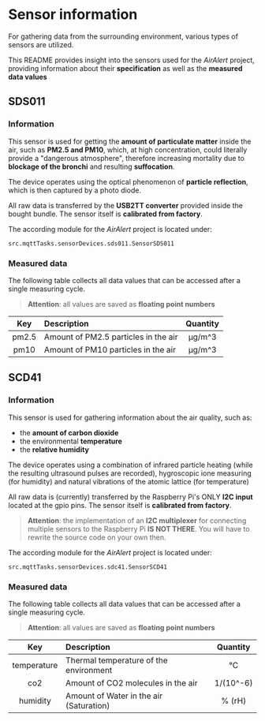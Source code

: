 # Sensor information

For gathering data from the surrounding environment, various types of sensors are utilized.

This README provides insight into the sensors used for the *AirAlert* project, 
providing information about their **specification** as well as the **measured data values**

## SDS011

### Information

This sensor is used for getting the **amount of particulate matter** inside the air, such as **PM2.5 and PM10**,
which, at high concentration, could literally provide a "dangerous atmosphere", therefore increasing mortality due to **blockage of the bronchi** and resulting **suffocation**.

The device operates using the optical phenomenon of **particle reflection**, which is then captured by a photo diode.

All raw data is transferred by the **USB2TT converter** provided inside the bought bundle.
The sensor itself is **calibrated from factory**.

The according module for the *AirAlert* project is located under:

    src.mqttTasks.sensorDevices.sds011.SensorSDS011

### Measured data

The following table collects all data values that can be accessed after a single measuring cycle.

> **Attention**: all values are saved as **floating point numbers**

|  Key  | Description                          | Quantity |
|:-----:|:-------------------------------------|:--------:|
| pm2.5 | Amount of PM2.5 particles in the air |  µg/m^3  |
| pm10  | Amount of PM10 particles in the air  |  µg/m^3  |

## SCD41

### Information

This sensor is used for gathering information about the air quality, such as:
- the **amount of carbon dioxide** 
- the environmental **temperature**
- the **relative humidity**

The device operates using a combination of infrared particle heating (while the resulting ultrasound pulses are recorded), hygroscopic ione measuring (for humidity) and natural vibrations of the atomic lattice (for temperature)

All raw data is (currently) transferred by the Raspberry Pi's ONLY **I2C input** located at the gpio pins.
The sensor itself is **calibrated from factory**.

> **Attention**: the implementation of an **I2C multiplexer** for connecting multiple sensors to the Raspberry Pi 
> **IS NOT THERE**. You will have to rewrite the source code on your own then.

The according module for the *AirAlert* project is located under:

    src.mqttTasks.sensorDevices.sdc41.SensorSCD41

### Measured data

The following table collects all data values that can be accessed after a single measuring cycle.

> **Attention**: all values are saved as **floating point numbers**

|     Key     | Description                             | Quantity  |
|:-----------:|:----------------------------------------|:---------:|
| temperature | Thermal temperature of the environment  |    °C     |
|     co2     | Amount of CO2 molecules in the air      | 1/(10^-6) |
|  humidity   | Amount of Water in the air (Saturation) |  % (rH)   |
